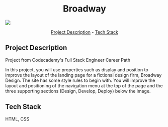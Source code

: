 <h1 align="center">Broadway</h1>
<img src = "https://github.com/Raaagan/codecademy-fullstack/blob/main/broadway/resources/images/broadway.gif" align="center"/>

<p align="center"><a href="#project-description">Project Description</a> - <a href="#technology-stack">Tech Stack</a></p>

## Project Description

Project from Codecademy's Full Stack Engineer Career Path

In this project, you will use properties such as display and position to improve the layout of the landing page for a fictional design firm, Broadway Design. The site has some style rules to begin with. You will improve the layout and positioning of the navigation menu at the top of the page and the three supporting sections (Design, Develop, Deploy) below the image.


## Tech Stack

HTML, CSS
